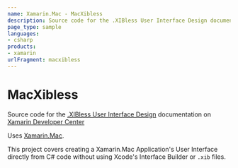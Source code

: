```yaml
---
name: Xamarin.Mac - MacXibless
description: Source code for the .XIBless User Interface Design documentation on Xamarin Developer Center Uses Xamarin.Mac. This project covers creating a...
page_type: sample
languages:
- csharp
products:
- xamarin
urlFragment: macxibless
---
```

# MacXibless

Source code for the [.XIBless User Interface Design](/guides/mac/application_fundamentals/xibless-ui) documentation on [Xamarin Developer Center](http://docs.xamarin.com)

Uses [Xamarin.Mac](http://xamarin.com).

This project covers creating a Xamarin.Mac Application's User Interface directly from C# code without using Xcode's Interface Builder or `.xib` files.